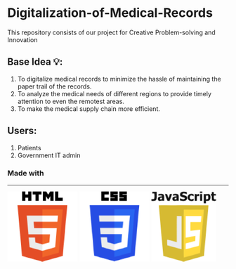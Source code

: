 # Digitalization-of-Medical-Records
This repository consists of our project for Creative Problem-solving and Innovation

## Base Idea 💡:
1. To digitalize medical records to minimize the hassle of maintaining the paper trail of the records.
2. To analyze the medical needs of different regions to provide timely attention to even the remotest areas.
3. To make the medical supply chain more efficient.

## Users:
1. Patients
2. Government IT admin

### Made with
---

![HTML](Images/HTML5.png)
![CSS](Images/CSS.png)
![JS](Images/JavaScript.png)

<br>
